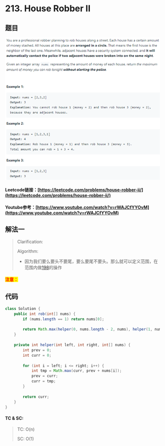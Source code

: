 # 213. House Robber II

## 题目

![](<../../.gitbook/assets/image (91).png>)

#### Leetcode链接：[https://leetcode.com/problems/house-robber-ii/](https://leetcode.com/problems/house-robber-ii/)

#### Youtube参考：[https://www.youtube.com/watch?v=rWAJCfYYOvM](https://www.youtube.com/watch?v=rWAJCfYYOvM)

## 解法一

> Clarification:&#x20;
>
> Algorithm:&#x20;
>
> * 因为我们要么要头不要尾，要么要尾不要头。那么就可以定义范围，在范围内做[198](../100-200-20/198.-house-robber.md)的操作

#### <mark style="color:red;">注意：</mark>

## 代码

```java
class Solution {
    public int rob(int[] nums) {
        if (nums.length == 1) return nums[0];
        
        return Math.max(helper(0, nums.length - 2, nums), helper(1, nums.length - 1, nums));
    }
    
    private int helper(int left, int right, int[] nums) {
        int prev = 0;
        int curr = 0;
        
        for (int i = left; i <= right; i++) {
            int tmp = Math.max(curr, prev + nums[i]);
            prev = curr;
            curr = tmp;
        }
        
        return curr;
    }
}
```

#### TC & SC:&#x20;

> TC: O(n)
>
> SC: O(1)
